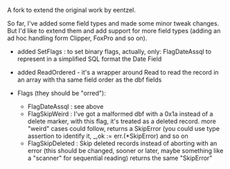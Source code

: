 A fork to extend the original work by eentzel.

So far, I've added some field types and made some minor tweak changes.
But I'd like to extend them and add support for more field types (adding an ad hoc handling form Clipper, FoxPro and so on).

- added SetFlags : to set binary flags, actually, only: FlagDateAssql to represent in a simplified SQL format the Date Field
- added ReadOrdered - it's a wrapper around Read to read the record in an array with tha same field order as the dbf fields


- Flags (they should be "orred"):
	- FlagDateAssql : see above
	- FlagSkipWeird : I've got a malformed dbf with a 0x1a instead of a delete marker, with this flag, it's treated as a deleted record.
		more "weird" cases could follow, returns a SkipError (you could use type assertion to identify it, _,ok := err.(*SkipError) and so on
	- FlagSkipDeleted : Skip deleted records instead of aborting with an error (this should be changed, sooner or later, maybe something like
		a "scanner" for sequential reading) returns the same "SkipError"
